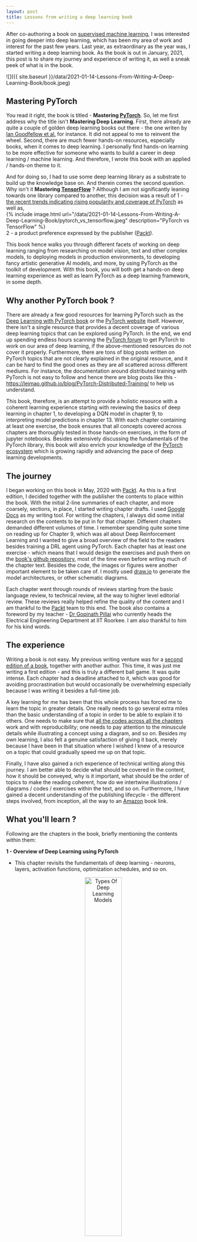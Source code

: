 ```yaml
---
layout: post
title: Lessons from writing a deep learning book
---
```


After co-authoring a book on [supervised machine learning](https://datashines.github.io/My-First-Book/), 
I was interested in going deeper into deep learning, which has been my area of work and interest for the past few years. 
Last year, as extraordinary as the year was, I started writing a deep learning book. As the book is out in January, 2021, this
post is to share my journey and experience of writing it, as well a sneak peek of what is in the book.

![]({{ site.baseurl }}/data/2021-01-14-Lessons-From-Writing-A-Deep-Learning-Book/book.jpeg)


##  Mastering PyTorch

You read it right, the book is titled - **Mastering [PyTorch](https://pytorch.org/)**. So, let me first address why the title isn't **Mastering Deep Learning**.
First, there already are quite a couple of golden deep learning books out there - the one writen by [Ian Goodfellow et al.](https://www.deeplearningbook.org/) 
for instance. It did not appeal to me to reinvent the wheel. Second, there are much fewer hands-on resources, especially books, when it comes to deep
learning. I personally find hands-on learning to be more effective for someone who wants to build a career in deep learning / machine learning. And therefore, 
I wrote this book with an applied / hands-on theme to it. 

And for doing so, I had to use some deep learning library as a substrate to build up the 
knowledge base on. And therein comes the second question. Why isn't it **Mastering [TensorFlow](https://www.tensorflow.org/)** ? Although I am not significantly leaning towards one library 
compared to another, this decision was a result of 1 - [the recent trends indicating rising popularity and coverage of PyTorch](https://www.linkedin.com/posts/yann-lecun-0b999_tensorflow-pytorch-ai-activity-6683087808535523328-SrC_/?_l=en_US) as well as,
<br>
{% include image.html url="/data/2021-01-14-Lessons-From-Writing-A-Deep-Learning-Book/pytorch_vs_tensorflow.jpeg" description="PyTorch vs TensorFlow" %}
<br>2 - a product preference expressed by the publisher ([Packt](https://www.packtpub.com/)).

This book hence walks you through different facets of working on deep learning ranging from researching on model vision, text and other complex models, to 
deploying models in production environments, to developing fancy artistic generative AI models, and more, by using PyTorch as the toolkit of development. With this
book, you will both get a hands-on deep learning experience as well as learn PyTorch as a deep learning framework, in some depth. 

 
## Why another PyTorch book ?

There are already a few good resources for learning PyTorch such as the [Deep Learning with PyTorch book](https://www.amazon.co.uk/Deep-Learning-Pytorch-Eli-Stevens/dp/1617295264)
or the [PyTorch website](https://pytorch.org/tutorials/) itself. However, there isn't a single resource that provides a decent coverage of various deep learning topics that can 
be explored using PyTorch. In the end, we end up spending endless hours scanning the [PyTorch forum](https://discuss.pytorch.org/) to get PyTorch to work on our area of deep learning, 
if the above-mentioned resources do not cover it properly. Furthermore, there are tons of blog posts written on PyTorch topics that are not clearly explained in the original resource, and it
can be hard to find the good ones as they are all scattered across different mediums. For instance, the documentation around distributed training with PyTorch is not easy to follow and 
hence there are blog posts like this - https://leimao.github.io/blog/PyTorch-Distributed-Training/ to help us understand.

This book, therefore, is an attempt to provide a holistic resource with a coherent learning experience starting with reviewing the basics of 
deep learning in chapter 1, to developing a DQN model in chapter 9, to interpreting model predictions in chapter 13. With each chapter containing at least 
one exercise, the book ensures that all concepts covered across chapters are thoroughly tested in those hands-on exercises, in the form of jupyter notebooks. 
Besides extensively discussing the fundamentals of the PyTorch library, this book will also enrich your knowledge of the [PyTorch ecosystem](https://pytorch.org/ecosystem/) which is growing rapidly and advancing the pace of 
deep learning developments. 

## The journey 

I began working on this book in May, 2020 with [Packt](https://www.packtpub.com/). As this is a first edition, I decided 
together with the publisher the contents to place within the book. With the initial 2-line summaries of each chapter, and 
more coarsely, sections, in place, I started writing chapter drafts. I used [Google Docs](https://docs.google.com/document/u/0/) 
as my writing tool.
For writing the chapters, I always did some initial research on the contents to be put in for that chapter. Different chapters 
demanded different volumes of time. I remember spending quite some time on reading up for Chapter 9, which was all about Deep Reinforcement Learning
and I wanted to give a broad overview of the field to the readers besides training a DRL agent using PyTorch.
Each chapter has at least one exercise - which means that I would design the exercises and push them on the 
[book's github repository](https://github.com/PacktPublishing/Mastering-PyTorch),
most of the time even before writing much of the chapter text. Besides the code, the images or figures were another important 
element to be taken care of. I mostly used [draw.io](https://app.diagrams.net/) to generate the model architectures, or other schematic diagrams.

Each chapter went through rounds of reviews starting from the basic language review, to technical review, all the way 
to higher level editorial review. These reviews really helped refine the quality of the content and I am thankful to 
the [Packt](https://www.packtpub.com/) team to this end. The book also contains a foreword by my teacher - [Dr Gopinath Pillai](https://www.iitr.ac.in/~EE/gnathfee) 
who currently heads the Electrical Engineering Department at IIT Roorkee. I am also thankful to him for his kind words.


## The experience

Writing a book is not easy. My previous writing venture was for a [second edition of a book](https://datashines.github.io/My-First-Book/), together with another author. 
This time, it was just me writing a first edition - and this is truly a different ball game. It was quite intense. Each chapter
had a deadline attached to it, which was good for avoiding procrastination but would occasionally be overwhelming especially because
I was writing it besides a full-time job.

A key learning for me has been that this whole process has forced me to learn the topic in greater details. One really needs to
go several extra miles than the basic understanding of a topic in order to be able to explain it to others. One needs to make 
sure that [all the codes across all the chapters](https://github.com/PacktPublishing/Mastering-PyTorch) work and with reproducibility; one needs to pay attention to the minuscule details while
 illustrating a concept using a diagram, and so on. Besides my own 
learning, I also felt a genuine satisfaction of giving it back, merely because I have been in that situation where I wished I 
knew of a resource on a topic that could gradually speed me up on that topic. 

Finally, I have also gained a rich experience of technical writing along this journey. I am better able to decide what should be 
covered in the content, how it should be conveyed, why is it important, what should be the order of topics to make the reading coherent,
how do we intertwine illustrations / diagrams / codes / exercises within the text, and so on. Furthermore, I have gained 
a decent understanding of the publishing lifecycle - the different steps involved, from inception, all the way to an 
[Amazon](https://www.amazon.com/) book link.  


## What you'll learn ?

Following are the chapters in the book, briefly mentioning the contents within them:

**1 - Overview of Deep Learning using PyTorch** 
* This chapter revisits the fundamentals of deep learning - neurons, layers, activation functions, optimization schedules, and so on.

    <figure>
    <p style="text-align:center">
      <img src="{{site.url}}/data/2021-01-14-Lessons-From-Writing-A-Deep-Learning-Book/ch1.png" alt="Types Of Deep Learning Models" width="50%"/>
      </p>
      <figcaption><i>Types Of Deep Learning Models</i></figcaption>
    </figure> 

* This chapter simultaneously also recaps the basics of PyTorch - tensor, torch modules, torch functions, etc.

**2 - Combining CNNs and LSTMs**
- You will learn to build an image caption generator which is a combination of CNN and LSTM models.
{% include image.html url="/data/2021-01-14-Lessons-From-Writing-A-Deep-Learning-Book/ch2.png" description="Image Captioning Model" %}
- This chapter is meant to build the momentum to gear up for the next chapters which extensively cover various neural architectures.

**3 - Deep CNN Architectures**
- Being one of the biggest chapters of the book, it covers a vast range of CNN model architectures ever since they were invented - 
starting from LeNet all the way to EfficientNets, with a focus on image classification for the exercises.
{% include image.html url="/data/2021-01-14-Lessons-From-Writing-A-Deep-Learning-Book/ch3.png" description="Convolutional Architecture Evolution" %} 

**4 - Deep Recurrent Model Architectures**
- Similar to the previous chapter, this one walks through the evolution of recurrent architectures, starting from vanilla RNNs,
to LSTMs, GRUs and beyond.
{% include image.html url="/data/2021-01-14-Lessons-From-Writing-A-Deep-Learning-Book/ch4.jpg" description="LSTM Cell Architecture" %}
- You will also learn to train sentiment detection RNN and LSTM models using PyTorch along the way.

**5 - Hybrid Advanced Models**
* This chapter is a conclusion to the discussion of model architectures. It picks up from where we end in chapter 3 and chapter 4.
{% include image.html url="/data/2021-01-14-Lessons-From-Writing-A-Deep-Learning-Book/ch5.png" description="Transformer Architecture" %}
* Continuing from chapter 4, we discuss transformers which have essentially rendered recurrent neural networks redundant. And 
resuming from the neural architecture search (NAS) discussions at the end of chapter 4, we discuss RandWireNNs which is a well known NAS approach. 

**6 - Music and Text Generation with PyTorch**
* We enter into the exploration of generative artistic AI models in this chapter. First, we use the transformer model discussed in the
previous chapter to generate meaningful text. We discuss text generation strategies such as greedy search, beam search, etc.
{% include image.html url="/data/2021-01-14-Lessons-From-Writing-A-Deep-Learning-Book/ch6.png" description="Beam Search" %}
* In the second
half of the chapter, we train an AI music composer that should learn to generate Mozart-like compositions. Here is an audio sample generated 
in the chapter exercise:
[Generated Clip](/data/2021-01-14-Lessons-From-Writing-A-Deep-Learning-Book/ch6.mp3) 

**7 - Neural Style Transfer**
* Continuing the artistic AI theme from the previous chapter, you will learn to train an NST model which can combine 
the style of one image with the content of another. 
{% include image.html url="/data/2021-01-14-Lessons-From-Writing-A-Deep-Learning-Book/ch7.png" description="Neural Style Transfer" %}

**8 - Deep Convolutional GANs**
* Concluding the generative models discussion, you will learn to build a DCGAN model in PyTorch on the [MNIST dataset](http://yann.lecun.com/exdb/mnist/).
{% include image.html url="/data/2021-01-14-Lessons-From-Writing-A-Deep-Learning-Book/ch8.png" description="U-Net as Generator for Pix2Pix Model" %}
* As a bonus, you will also 
learn about the [Pix2Pix model](https://phillipi.github.io/pix2pix/) which is another well-known GAN model that automates image-to-image translations.

**9 - Deep Reinforcement Learning**
* This chapter is both a very brief overview of the field of RL, as well as a deep dive into the world of Deep Q-learning
Networks (DQNs).

    <figure>
    <p style="text-align:center">
      <img src="{{site.url}}/data/2021-01-14-Lessons-From-Writing-A-Deep-Learning-Book/ch9.png" alt="Pong Video Game" width="50%"/>
      </p>
      <figcaption><i>Pong Video Game</i></figcaption>
    </figure> 

* You'll learn to train an AI video game player for the [pong video game](https://en.wikipedia.org/wiki/Pong) using PyTorch and [gym](https://gym.openai.com/).

**10 - Operationalizing PyTorch Models into Production**
* In this longest and my favorite chapter, you will learn all about serving PyTorch models in production systems using
[Flask](https://flask.palletsprojects.com/en/1.1.x/), [Docker](https://www.docker.com/), as well as using [TorchServe](https://pytorch.org/serve/). 
You will learn about the various ways of using JIT-ed PyTorch models via [TorchScript](https://pytorch.org/docs/stable/jit.html).
{% include image.html url="/data/2021-01-14-Lessons-From-Writing-A-Deep-Learning-Book/ch10.png" description="Tracing versus Scripting" %}
* You will learn how to port PyTorch model into a C++ application as well as using PyTorch model in Tensorflow via the [ONNX export format](https://onnx.ai/).
Finally, this chapter walks through the various ways of working with PyTorch in the some of the most common cloud computing platforms 
such as [AWS](https://aws.amazon.com/), [Google Cloud](https://cloud.google.com/) and [Azure](https://cloud.google.com/).    

**11 - Distributed Training**
* This chapter focuses on demonstrating how to leverage performance gains in terms of model training time, with the help 
of distributed deep learning model training in PyTorch.
    <figure>
    <p style="text-align:center">
      <img src="{{site.url}}/data/2021-01-14-Lessons-From-Writing-A-Deep-Learning-Book/ch11.png" alt="Distributed training logs" width="50%"/>
     </p>
      <figcaption><i>Distributed training logs</i></figcaption>
    </figure> 


**12 - PyTorch and AutoML**
* The NAS discussions done under chapters 3 and 5 aside, this chapter is a deep dive into the field of 
[AutoML](https://www.automl.org/) which covers both NAS as well as hyperparameter search.
<figure>
    <p style="text-align:center">
      <img src="{{site.url}}/data/2021-01-14-Lessons-From-Writing-A-Deep-Learning-Book/ch12.png" alt="AutoPyTorch Model Architecture" width="50%"/>
     </p>
      <figcaption><i>AutoPyTorch Model Architecture</i></figcaption>
    </figure>
* You will learn how to use [AutoPyTorch](https://www.automl.org/automl/autopytorch/) to perform AutoML with PyTorch as well as 
[Optuna](https://optuna.org/), which is a cool hyperparameter search library for PyTorch.

**13 - PyTorch and Explainable AI**
* In this chapter, you will learn to reason the model predictions to some extent, by dissecting the trained PyTorch model.
    <figure>
    <p style="text-align:center">
      <img src="{{site.url}}/data/2021-01-14-Lessons-From-Writing-A-Deep-Learning-Book/ch13.png" alt="Overlaid Integrated Gradients" width="50%"/>
     </p>
      <figcaption><i>Overlaid Integrated Gradients</i></figcaption>
    </figure>

* This chapter also explores a fantastic model interpretability library called 
[Captum](https://captum.ai/), which further helps investigate the inner workings of a trained model.

**14 - Rapid Prototyping with PyTorch**
* The final chapter of this book discusses two libraries - [fast.ai](https://docs.fast.ai/) and 
[PyTorch Lightning](https://www.pytorchlightning.ai/) - both of which are aimed at 
making the process of training PyTorch models faster and simpler.
    <figure>
    <p style="text-align:center">
      <img src="{{site.url}}/data/2021-01-14-Lessons-From-Writing-A-Deep-Learning-Book/ch14.png" alt="fast.ai training logs" width="50%"/>
      </p>
      <figcaption><i>fast.ai training logs</i></figcaption>
    </figure>

* You will learn to use both of these libraries and briefly 
learn the distinct features offered by each of them. 

## Buy your copy on Amazon !

You can find the book in 
[kindle format on Amazon](https://www.amazon.com/Mastering-PyTorch-architectures-advanced-features-ebook/dp/B08NWYYLN9) 
. The book is also available on 
[Packt's own website](https://www.packtpub.com/product/mastering-pytorch/9781789614381). 
If you do read the book, please leave a review based on how you find it. I sincerely hope this book helps you in some 
way in your deep learning progression trajectory. Happy learning !


## Sneak Peek

Here is a glimpse of the book:
  
<object data="{{ site.baseurl }}/data/2021-01-14-Lessons-From-Writing-A-Deep-Learning-Book/B12158_Mastering PyTorch_eBook_15_pages.pdf" width="750px" height="750px">
    <embed src="{{ site.baseurl }}/data/2021-01-14-Lessons-From-Writing-A-Deep-Learning-Book/B12158_Mastering PyTorch_eBook_15_pages.pdf">
    </embed>
</object>